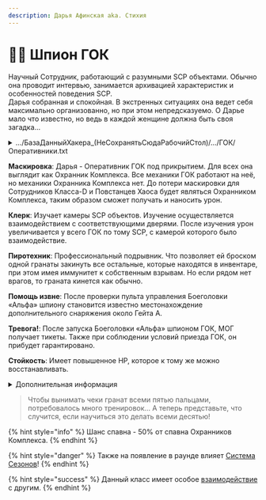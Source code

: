 ```yaml
---
description: Дарья Афинская aka. Стихия
---
```


# 👩💼 Шпион ГОК

Научный Сотрудник, работающий с разумными SCP объектами. Обычно она проводит интервью, занимается архивацией характеристик и особенностей поведения SCP.\
Дарья собранная и спокойная. В экстренных ситуациях она ведет себя максимально организованно, но при этом непредсказуемо. О Дарье мало что известно, но ведь в каждой женщине должна быть своя загадка…

<details>

<summary>…/БазаДанныйХакера_(НеСохранятьСюдаРабочийСтол)/…/ГОК/Оперативники.txt</summary>

Позывной - Стихия\
Имя - Неизвестно\
Статус - Неизвестно\
Профессиональный Оперативник ГОК, о котором мало что известно. Она идеально следует цели своего командования, однако делает всё по своему и в одиночку, чаще всего наперекор изначального наставления. На данный момент её местоположение и цель деятельности неизвестна. Тем не менее разведка этих данных также не в приоритете, так как Стихия работает против Фонда или Корпорации Логос.

</details>

**Маскировка**: Дарья - Оперативник ГОК под прикрытием. Для всех она выглядит как Охранник Комплекса. Все механики ГОК работают на неё, но механики Охранника Комплекса нет. До потери маскировки для Сотрудников Класса-D и Повстанцев Хаоса будет являться Охранником Комплекса, таким образом сможет получать и наносить урон.

**Клерк**: Изучает камеры SCP объектов. Изучение осуществляется взаимодействием с соответствующими дверями. После изучения урон увеличивается у всего ГОК по тому SCP, с камерой которого было взаимодействие.

**Пиротехник**: Профессиональный подрывник. Что позволяет ей броском одной гранаты закинуть все остальные, которые находятся в инвентаре, при этом имея иммунитет к собственным взрывам. Но если рядом нет врагов, то граната кинется как обычно.

**Помощь извне**: После проверки пульта управления Боеголовки «Альфа» шпиону становится известно местонахождение дополнительного снаряжения около Гейта A.

**Тревога!**: После запуска Боеголовки «Альфа» шпионом ГОК, МОГ получает тикеты. Также при соблюдении условий приезда ГОК, он прибудет гарантировано.

**Стойкость**: Имеет повышенное HP, которое к тому же можно восстанавливать.

<details>

<summary>Дополнительная информация</summary>

* **Класс**: Охранник Комплекса (ГОК)
* **Оружие**: FSP-9
* **Уровень доступа**: Карта Охранника Комплекса
* **Броня**: Легкая броня
* **Особое снаряжение**: Граната

</details>

> Чтобы вынимать чеки гранат всеми пятью пальцами, потребовалось много тренировок… А теперь представьте, что случится, если научиться это делать всеми десятью!

{% hint style="info" %}
Шанс спавна - 50% от спавна Охранников Комплекса.
{% endhint %}

{% hint style="danger" %}
Также на появление в раунде влияет [Система Сезонов](../../server-systems/seasons-system/)!
{% endhint %}

{% hint style="success" %}
Данный класс имеет особое [взаимодействие](../interconnection-of-classes.md) с другим.
{% endhint %}
